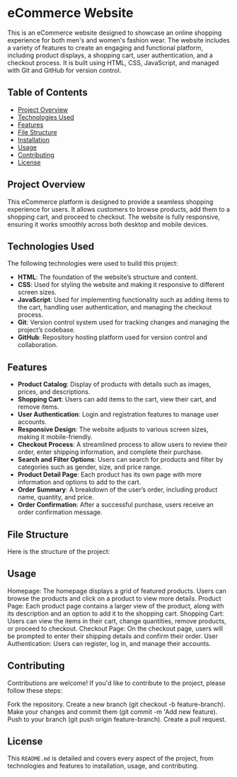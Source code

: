 # eCommerce Website

This is an eCommerce website designed to showcase an online shopping experience for both men's and women's fashion wear. The website includes a variety of features to create an engaging and functional platform, including product displays, a shopping cart, user authentication, and a checkout process. It is built using HTML, CSS, JavaScript, and managed with Git and GitHub for version control.

## Table of Contents

- [Project Overview](#project-overview)
- [Technologies Used](#technologies-used)
- [Features](#features)
- [File Structure](#file-structure)
- [Installation](#installation)
- [Usage](#usage)
- [Contributing](#contributing)
- [License](#license)

## Project Overview

This eCommerce platform is designed to provide a seamless shopping experience for users. It allows customers to browse products, add them to a shopping cart, and proceed to checkout. The website is fully responsive, ensuring it works smoothly across both desktop and mobile devices.

## Technologies Used

The following technologies were used to build this project:

- **HTML**: The foundation of the website’s structure and content.
- **CSS**: Used for styling the website and making it responsive to different screen sizes.
- **JavaScript**: Used for implementing functionality such as adding items to the cart, handling user authentication, and managing the checkout process.
- **Git**: Version control system used for tracking changes and managing the project’s codebase.
- **GitHub**: Repository hosting platform used for version control and collaboration.

## Features

- **Product Catalog**: Display of products with details such as images, prices, and descriptions.
- **Shopping Cart**: Users can add items to the cart, view their cart, and remove items.
- **User Authentication**: Login and registration features to manage user accounts.
- **Responsive Design**: The website adjusts to various screen sizes, making it mobile-friendly.
- **Checkout Process**: A streamlined process to allow users to review their order, enter shipping information, and complete their purchase.
- **Search and Filter Options**: Users can search for products and filter by categories such as gender, size, and price range.
- **Product Detail Page**: Each product has its own page with more information and options to add to the cart.
- **Order Summary**: A breakdown of the user’s order, including product name, quantity, and price.
- **Order Confirmation**: After a successful purchase, users receive an order confirmation message.

## File Structure

Here is the structure of the project:


## Usage
Homepage: The homepage displays a grid of featured products. Users can browse the products and click on a product to view more details.
Product Page: Each product page contains a larger view of the product, along with its description and an option to add it to the shopping cart.
Shopping Cart: Users can view the items in their cart, change quantities, remove products, or proceed to checkout.
Checkout Page: On the checkout page, users will be prompted to enter their shipping details and confirm their order.
User Authentication: Users can register, log in, and manage their accounts.

## Contributing
Contributions are welcome! If you'd like to contribute to the project, please follow these steps:

Fork the repository.
Create a new branch (git checkout -b feature-branch).
Make your changes and commit them (git commit -m 'Add new feature).
Push to your branch (git push origin feature-branch).
Create a pull request.

## License

This `README.md` is detailed and covers every aspect of the project, from technologies and features to installation, usage, and contributing. 
